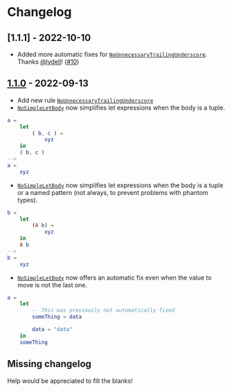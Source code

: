# Changelog

## [1.1.1] - 2022-10-10

- Added more automatic fixes for [`NoUnnecessaryTrailingUnderscore`]. Thanks [@lydell](https://github.com/lydell)! ([#10](https://github.com/jfmengels/elm-review-code-style/pull/10))

## [1.1.0] - 2022-09-13

- Add new rule [`NoUnnecessaryTrailingUnderscore`]
- [`NoSimpleLetBody`] now simplifies let expressions when the body is a tuple.
```elm
a =
    let
        ( b, c ) =
            xyz
    in
    ( b, c )
-->
a =
    xyz
```

- [`NoSimpleLetBody`] now simplifies let expressions when the body is a tuple or a named pattern (not always, to prevent problems with phantom types).

```elm
b =
    let
        (A b) =
            xyz
    in
    A b
-->
b =
    xyz
```

- [`NoSimpleLetBody`] now offers an automatic fix even when the value to move is not the last one.

```elm
a =
    let
        -- This was previously not automatically fixed
        someThing = data

        data = "data"
    in
    someThing
```

## Missing changelog

Help would be appreciated to fill the blanks!

[`NoSimpleLetBody`]: (https://package.elm-lang.org/packages/jfmengels/elm-review-code-style/latest/NoSimpleLetBody)
[`NoUnnecessaryTrailingUnderscore`]: (https://package.elm-lang.org/packages/jfmengels/elm-review-code-style/latest/NoUnnecessaryTrailingUnderscore)

[1.1.0]: https://github.com/jfmengels/elm-review-code-style/releases/tag/1.1.0
